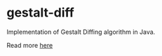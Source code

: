 # gestalt-diff

Implementation of Gestalt Diffing algorithm in Java.

Read more [here](http://sasajovancic.blogspot.be/2017/05/gestalt-diffing-algorithm-in-java.html)
